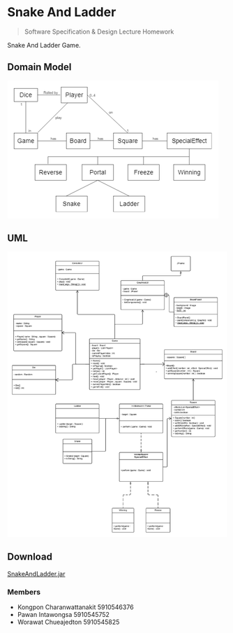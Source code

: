 # Snake And Ladder
> Software Specification & Design Lecture Homework

Snake And Ladder Game.

## Domain Model
![dmm](./SnakeAndLadderDomainModel.png)

## UML
![uml](./SnakeAndLadderUML.png)

## Download
[SnakeAndLadder.jar](https://github.com/kykungz/SSD_SnakeAndLadder/raw/master/SnakeAndLadder.jar)

### Members
- Kongpon Charanwattanakit 5910546376
- Pawan Intawongsa 5910545752
- Worawat Chueajedton 5910545825